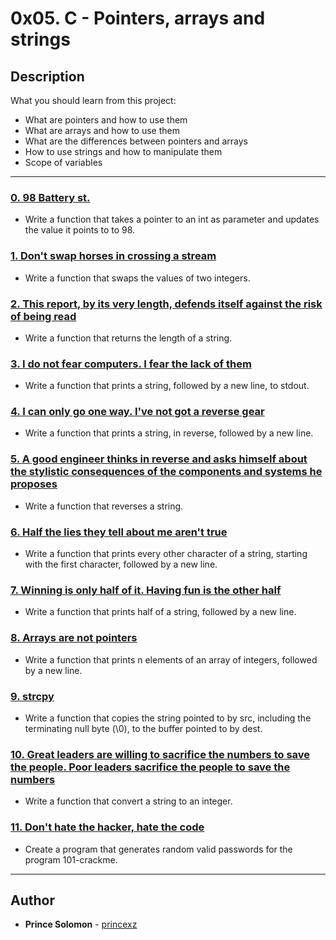 # 0x05. C - Pointers, arrays and strings

## Description
What you should learn from this project:

* What are pointers and how to use them
* What are arrays and how to use them
* What are the differences between pointers and arrays
* How to use strings and how to manipulate them
* Scope of variables

---

### [0. 98 Battery st.](./0-reset_to_98.c)
* Write a function that takes a pointer to an int as parameter and updates the value it points to to 98.


### [1. Don't swap horses in crossing a stream](./1-swap.c)
* Write a function that swaps the values of two integers.


### [2. This report, by its very length, defends itself against the risk of being read](./2-strlen.c)
* Write a function that returns the length of a string.


### [3. I do not fear computers. I fear the lack of them](./3-puts.c)
* Write a function that prints a string, followed by a new line, to stdout.


### [4. I can only go one way. I've not got a reverse gear](./4-print_rev.c)
* Write a function that prints a string, in reverse, followed by a new line.


### [5. A good engineer thinks in reverse and asks himself about the stylistic consequences of the components and systems he proposes](./5-rev_string.c)
* Write a function that reverses a string.  


### [6. Half the lies they tell about me aren't true](./6-puts2.c)
* Write a function that prints every other character of a string, starting with the first character, followed by a new line.


### [7. Winning is only half of it. Having fun is the other half](./7-puts_half.c)
* Write a function that prints half of a string, followed by a new line.


### [8. Arrays are not pointers](./8-print_array.c)
* Write a function that prints n elements of an array of integers, followed by a new line.


### [9. strcpy](./9-strcpy.c)
* Write a function that copies the string pointed to by src, including the terminating null byte (\0), to the buffer pointed to by dest. 

### [10. Great leaders are willing to sacrifice the numbers to save the people. Poor leaders sacrifice the people to save the numbers](./100-atoi.c)
* Write a function that convert a string to an integer.


### [11. Don't hate the hacker, hate the code](./101-keygen.c)
* Create a program that generates random valid passwords for the program 101-crackme.

---

## Author
* **Prince Solomon** - [princexz](https://github.com/princexz)

